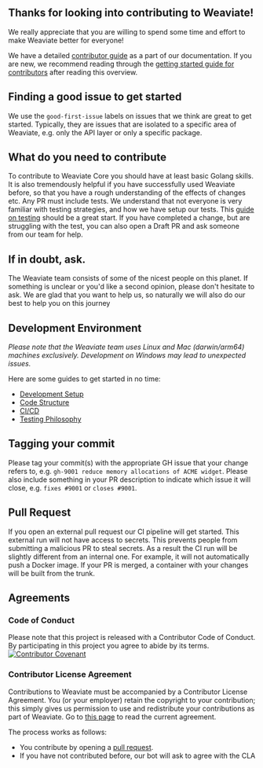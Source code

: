 ## Thanks for looking into contributing to Weaviate!
We really appreciate that you are willing to spend some time and effort to make Weaviate better for everyone! 

We have a detailed [contributor guide](https://weaviate.io/developers/contributor-guide/current/) as a part of our documentation. If you are new, we recommend reading through the [getting started guide for contributors](https://weaviate.io/developers/contributor-guide/current/getting-started/index.html) after reading this overview.

## Finding a good issue to get started
We use the `good-first-issue` labels on issues that we think are great to get started. Typically, they are issues that are isolated to a specific area of Weaviate, e.g. only the API layer or only a specific package.

## What do you need to contribute
To contribute to Weaviate Core you should have at least basic Golang skills. It is also tremendously helpful if you have successfully used Weaviate before, so that you have a rough understanding of the effects of changes etc. Any PR must include tests. We understand that not everyone is very familiar with testing strategies, and how we have setup our tests. This [guide on testing](https://weaviate.io/developers/contributor-guide/current/weaviate-core/tests.html) should be a great start. If you have completed a change, but are struggling with the test, you can also open a Draft PR and ask someone from our team for help. 

## If in doubt, ask.
The Weaviate team consists of some of the nicest people on this planet. If something is unclear or you'd like a second opinion, please don't hesitate to ask. We are glad that you want to help us, so naturally we will also do our best to help you on this journey

## Development Environment
*Please note that the Weaviate team uses Linux and Mac (darwin/arm64) machines exclusively. Development on Windows may lead to unexpected issues.*

Here are some guides to get started in no time:
* [Development Setup](https://weaviate.io/developers/contributor-guide/current/weaviate-core/setup.html)
* [Code Structure](https://weaviate.io/developers/contributor-guide/current/weaviate-core/structure.html)
* [CI/CD](https://weaviate.io/developers/contributor-guide/current/weaviate-core/cicd.html)
* [Testing Philosophy](https://weaviate.io/developers/contributor-guide/current/weaviate-core/tests.html)

## Tagging your commit
Please tag your commit(s) with the appropriate GH issue that your change refers to, e.g. `gh-9001 reduce memory allocations of ACME widget`. Please also include something in your PR description to indicate which issue it will close, e.g. `fixes #9001` or `closes #9001`.

## Pull Request
If you open an external pull request our CI pipeline will get started. This external run will not have access to secrets. This prevents people from submitting a malicious PR to steal secrets. As a result the CI run will be slightly different from an internal one. For example, it will not automatically push a Docker image. If your PR is merged, a container with your changes will be built from the trunk. 

## Agreements 

### Code of Conduct
Please note that this project is released with a Contributor Code of Conduct. By participating in this project you agree to abide by its terms. 
[![Contributor Covenant](https://img.shields.io/badge/Contributor%20Covenant-v2.0%20adopted-ff69b4.svg)](CODE_OF_CONDUCT.md)

### Contributor License Agreement

Contributions to Weaviate must be accompanied by a Contributor License Agreement. You (or your employer) retain the copyright to your contribution; this simply gives us permission to use and redistribute your contributions as part of Weaviate. Go to [this page](https://www.semi.technology/playbooks/misc/contributor-license-agreement.html) to read the current agreement.

The process works as follows:

- You contribute by opening a [pull request](#pull-request).
- If you have not contributed before, our bot will ask to agree with the CLA
